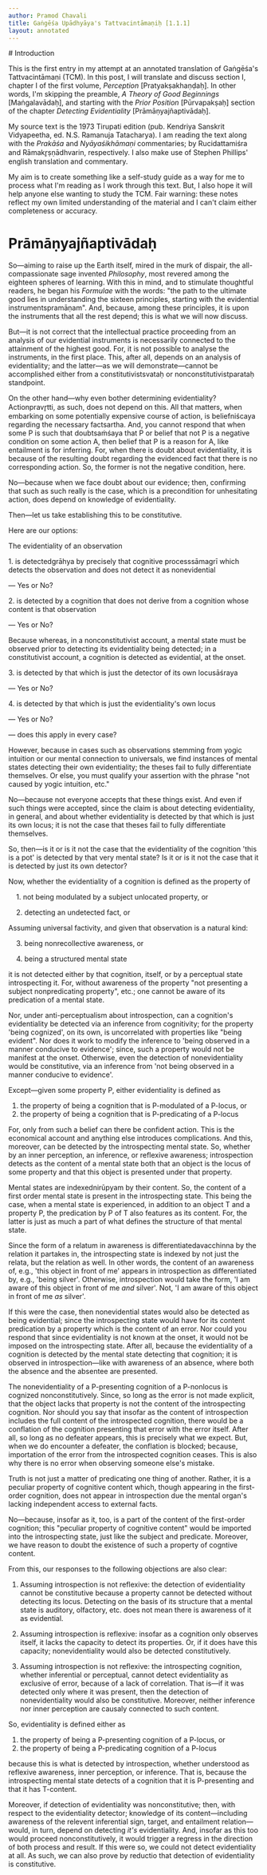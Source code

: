 ```yaml
---
author: Pramod Chavali
title: Gaṅgēśa Upādhyāya's Tattvacintāmaṇiḥ [1.1.1]
layout: annotated
---
```


<annotationfile v="tcm-1.1.1.annotation" />
# Introduction

This is the first entry in my attempt at an annotated translation of Gaṅgēśa's Tattvacintāmaṇi (TCM). In this post, I will translate and discuss section I, chapter I of the first volume, *Perception* [Pratyakṣakhaṇḍaḥ]. In other words, I'm skipping the preamble, *A Theory of Good Beginnings* [Maṅgalavādaḥ], and starting with the *Prior Position* [Pūrvapakṣaḥ] section of the chapter *Detecting Evidentiality* [Prāmāṇyajñaptivādaḥ].

My source text is the 1973 Tirupati edition (pub. Kendriya Sanskrit Vidyapeetha, ed. N.S. Ramanuja Tatacharya). I am reading the text along with the *Prakāśa* and *Nyāyaśikhāmaṇi* commentaries; by Rucidattamiśra and Rāmakr̥ṣṇādhvarin, respectively. I also make use of Stephen Phillips' english translation and commentary. 

My aim is to create something like a self-study guide as a way for me to process what I'm reading as I work through this text. But, I also hope it will help anyone else wanting to study the TCM. Fair warning: these notes reflect my own limited understanding of the material and I can't claim either completeness or accuracy. 

# Prāmāṇyajñaptivādaḥ

So—aiming to raise up the Earth itself, mired in the murk of dispair, the <n>all-compassionate sage</n> invented *Philosophy*, most revered among the eighteen spheres of learning. With this in mind, and to stimulate thoughtful readers, he began his *Formulae* with the words: "the path to the ultimate good lies in understanding the sixteen principles, starting with the <tl><n>evidential instruments</n><tltxt>pramāṇam</tltxt></tl>". And, because, among these principles, it is upon the instruments that all the rest depend; this is what we will now discuss.

<section v="sec 0" />

But—it is not correct that the intellectual practice proceeding from an analysis of our evidential instruments is necessarily connected to the attainment of the highest good. For, it is not possible to analyse the instruments, in the first place. This, after all, depends on an analysis of evidentiality; and the latter—as we will demonstrate—cannot be accomplished either from a <n><tl>constitutivist<tltxt>svataḥ</tltxt></tl> or <tl>nonconstitutivist<tltxt>parataḥ</tltxt></tl> standpoint</n>.

<section v="sec 1" />

On the other hand—why even bother determining evidentiality? <tl><n>Action</n><tltxt>pravr̥tti</tltxt></tl>, as such, does not depend on this. All that matters, when embarking on some potentially expensive course of action, is <tl><n>belief</n><tltxt>niścaya</tltxt></tl> regarding the necessary <tl><n>facts</n><tltxt>artha</tltxt></tl>. And, you cannot respond that when some P is such that <tl>doubt<tltxt>saṁśaya</tltxt></tl> that P or belief that not P is a <n>negative condition</n> on some action A, then belief that P is a reason for A, like entailment is for inferring. For, when there is doubt about evidentiality, it is because of the resulting doubt regarding the evidenced fact that there is no corresponding action. So, the former is not the negative condition, here.

<section v="sec 2" />

No—because when we face doubt about our evidence; then, confirming that such as such really is the case, which is a precondition for unhesitating action, does depend on <refn v="sec 2/belief">knowledge</refn> of evidentiality.

<section v="sec 3" />

Then—let us take establishing this to be <refn v="sec 1/constitutivist or nonconstitutivist standpoint">constitutive</refn>.

<section v="sec 4" />

Here are our options:

The evidentiality of an observation

1\. is <tl><n>detected</n><tltxt>grāhya</tltxt></tl> by precisely that <tl><n>cognitive process</n><tltxt>sāmagrī</tltxt></tl>  which detects the observation and does not detect it as nonevidential

— <n v="option 1">Yes or No?</n>

2\. is detected by a cognition that does not derive from a cognition whose content is that observation

— <n v="option 2">Yes or No?</n>

Because whereas, in a nonconstitutivist account, a mental state must be observed prior to detecting its evidentiality being detected; in a constitutivist account, a cognition is detected as evidential, at the onset.

3\. is detected by that which is just the detector of its own <tl><n>locus</n><tltxt>āśraya</tltxt></tl>

— <n v="option 3">Yes or No?</n>

4\. is detected by that which is just the evidentiality's own locus

— <n v="option 4">Yes or No?</n>

— does this apply in every case?

<section v="sec 5" />

However, because in cases such as observations stemming from yogic intuition or our mental connection to universals, we find instances of mental states detecting their own evidentiality; the theses fail to fully differentiate themselves. Or else, you must qualify your assertion with the phrase "not caused by yogic intuition, etc."

No—because not everyone accepts that these things exist. And even if such things were accepted, since the claim is about detecting evidentiality, in general, and about whether evidentiality is detected by that which is just its own locus; it is not the case that theses fail to fully differentiate themselves.

<section v="sec 6" />

So, then—is it or is it not the case that the evidentiality of the cognition 'this is a pot' is detected by that very mental state? Is it or is it not the case that it is detected by just its own detector?

<section v="sec 7" />

Now, whether the evidentiality of a cognition is defined as the property of

    1\. <n>not being modulated by a subject unlocated property</n>, or

    2\. <n>detecting an undetected fact</n>, or

Assuming <n>universal factivity</n>, and given that observation is a natural kind:

    3\. <n>being nonrecollective awareness</n>, or

    4\. <n>being a structured mental state</n>

<p>
<n v="arg1">it is not detected either by that cognition, itself, or by a perceptual state introspecting it. For, without awareness of the property "not presenting a subject nonpredicating property", etc.; one cannot be aware of its predication of a mental state.</n>
</p>

<p>
<n v="arg2">Nor, under anti-perceptualism about introspection, can a cognition's evidentiality be detected via an inference from cognitivity; for the property 'being cognized', on its own, is uncorrelated with properties like "being evident". Nor does it work to modify the inference to 'being observed in a manner conducive to evidence'; since, such a property would not be manifest at the onset. Otherwise, even the detection of nonevidentiality would be constitutive, via an inference from 'not being observed in a manner conducive to evidence'.</n> 
</p>

<section v="sec 8" />

Except—given some property P, either evidentiality is defined as

1. the property of being a cognition that is P-modulated of a P-locus, or
2. the property of being a cognition that is P-predicating of a P-locus

For, only from such a belief can there be confident action. This is the economical account and anything else introduces complications. And this, moreover, can be detected by the introspecting mental state. So, whether by an inner perception, an inference, or reflexive awareness; introspection detects as the content of a mental state both that an object is the locus of some property and that this object is presented under that property.

Mental states are <tl>indexed<tltxt>nirūpyam</tltxt></tl> by their content. So, the content of a first order mental state is present in the introspecting state. This being the case, when a mental state is experienced, in addition to an object T and a property P, the predication by P of T also features as its content. For, the latter is just as much a part of what defines the structure of that mental state. 

Since the form of a relatum in awareness is <tl>differentiated<tltxt>avacchinna</tltxt></tl> by the relation it partakes in, the introspecting state is indexed by not just the relata, but the relation as well. In other words, the content of an awareness of, e.g., 'this object in front of me' appears in introspection as differentiated by, e.g., 'being silver'. Otherwise, introspection would take the form, 'I am aware of this object in front of me *and* silver'. Not, 'I am aware of this object in front of me *as* silver'.

<section v="sec 9" />

If this were the case, then nonevidential states would also be detected as being evidential; since the introspecting state would have for its content predication by a property which is the content of an error. Nor could you respond that since evidentiality is not known at the onset, it would not be imposed on the introspecting state. After all, because the evidentiality of a cognition is detected by the mental state detecting that cognition; it is observed in introspection—like with awareness of an absence, where both the absence and the absentee are presented.

The nonevidentiality of a P-presenting cognition of a P-nonlocus is cognized nonconstitutively. Since, so long as the error is not made explicit, that the object lacks that property is not the content of the introspecting cognition. Nor should you say that insofar as the content of introspection includes the full content of the introspected cognition, there would be a conflation of the cognition presenting that error with the error itself.  After all, so long as no defeater appears, this is precisely what we expect. But, when we do encounter a defeater, the conflation is blocked; because, importation of the error from the introspected cognition ceases. This is also why there is no error when observing someone else's mistake. 

<section v="sec 10" />

Truth is not just a matter of predicating one thing of another. Rather, it is a peculiar property of cognitive content which, though appearing in the first-order cognition, does not appear in introspection due the mental organ's lacking independent access to external facts.

No—because, insofar as it, too, is a part of the content of the first-order cognition; this "peculiar property of cognitive content" would be imported into the introspecting state, just like the subject and predicate. Moreover, we have reason to doubt the existence of such a property of cogntive content.

<section v="sec 11" />

From this, our responses to the following objections are also clear:

1. Assuming introspection is not reflexive: the detection of evidentiality cannot be constitutive because a property cannot be detected without detecting its locus. Detecting on the basis of its structure that a mental state is auditory, olfactory, etc. does not mean there is awareness of it as evidential. 

2. Assuming introspection is reflexive: insofar as a cognition only observes itself, it lacks the capacity to detect its properties. Or, if it does have this capacity; nonevidentiality would also be detected constitutively.

3. Assuming introspection is not reflexive: the introspecting cognition, whether inferential or perceptual, cannot detect evidentiality as exclusive of error, because of a lack of correlation. That is—if it was detected only where it was present, then the detection of nonevidentiality would also be constitutive. Moreover, neither inference nor inner perception are causaly connected to such content.

So, evidentiality is defined either as

1. the property of being a P-presenting cognition of a P-locus, or
2. the property of being a P-predicating cognition of a P-locus

because this is what is detected by introspection, whether understood as reflexive awareness, inner perception, or inference. That is, because the introspecting mental state detects of a cognition that it is P-presenting and that it has T-content. 

<section v="sec 12" />

Moreover, if detection of evidentiality was nonconstitutive; then, with respect to the evidentiality detector; knowledge of its content—including awareness of the relevent inferential sign, target, and entailment relation—would, in turn, depend on detecting *it's* evidentiality. And, insofar as this too would proceed nonconstitutively, it would trigger a regress in the direction of both process and result. If this were so, we could not detect evidentiality at all. As such, we can also prove by reductio that detection of evidentiality is constitutive.

<section v="sec 13" />

